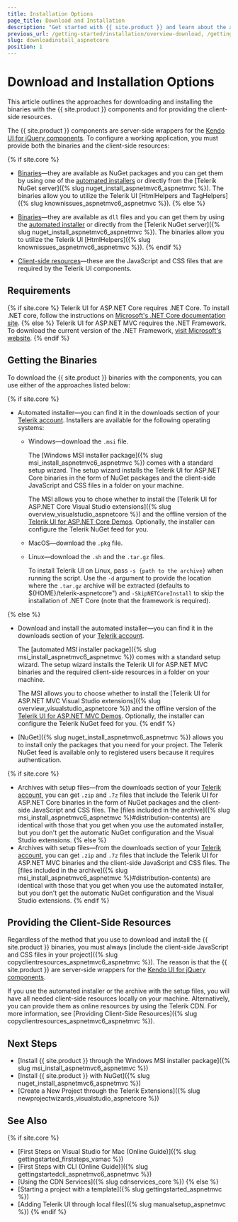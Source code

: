 ```yaml
---
title: Installation Options
page_title: Download and Installation
description: "Get started with {{ site.product }} and learn about the available installation approaches."
previous_url: /getting-started/installation/overview-download, /getting-started/installation/overview, /installation-mvc/overview
slug: downloadinstall_aspnetcore
position: 1
---
```


# Download and Installation Options

This article outlines the approaches for downloading and installing the binaries with the {{ site.product }} components and for providing the client-side resources.

The {{ site.product }} components are server-side wrappers for the [Kendo UI for jQuery components](https://www.telerik.com/kendo-jquery-ui). To configure a working application, you must provide both the binaries and the client-side resources:

{% if site.core %}
* [Binaries](#getting-the-binaries)&mdash;they are available as NuGet packages and you can get them by using one of the [automated installers](#getting-the-binaries) or directly from the [Telerik NuGet server]({% slug nuget_install_aspnetmvc6_aspnetmvc %}). The binaries allow you to utilize the Telerik UI [HtmlHelpers and TagHelpers]({% slug knownissues_aspnetmvc6_aspnetmvc %}).
{% else %}
* [Binaries](#getting-the-binaries)&mdash;they are available as `dll` files and you can get them by using the [automated installer](#getting-the-binaries) or directly from the [Telerik NuGet server]({% slug nuget_install_aspnetmvc6_aspnetmvc %}). The binaries allow you to utilize the Telerik UI [HtmlHelpers]({% slug knownissues_aspnetmvc6_aspnetmvc %}).
{% endif %}

* [Client-side resources](#providing-the-client-side-resources)&mdash;these are the JavaScript and CSS files that are required by the Telerik UI components.

## Requirements

{% if site.core %}
Telerik UI for ASP.NET Core requires .NET Core. To install .NET core, follow the instructions on <a href="https://docs.microsoft.com/en-us/dotnet/core/windows-prerequisites" target="_blank">Microsoft's .NET Core documentation site</a>.
{% else %}
Telerik UI for ASP.NET MVC requires the .NET Framework. To download the current version of the .NET Framework, [visit Microsoft's website](https://dotnet.microsoft.com/download/dotnet-framework).
{% endif %}

## Getting the Binaries

To download the {{ site.product }} binaries with the components, you can use either of the approaches listed below:

{% if site.core %}
* Automated installer&mdash;you can find it in the downloads section of your [Telerik account](https://www.telerik.com/account). Installers are available for the following operating systems:

    * Windows&mdash;download the `.msi` file. 
    
        The [Windows MSI installer package]({% slug msi_install_aspnetmvc6_aspnetmvc %}) comes with a standard setup wizard. The setup wizard installs the Telerik UI for ASP.NET Core binaries in the form of NuGet packages and the client-side JavaScript and CSS files in a folder on your machine. 
        
        The MSI allows you to chose whether to install the [Telerik UI for ASP.NET Core Visual Studio extensions]({% slug overview_visualstudio_aspnetcore %}) and the offline version of the [Telerik UI for ASP.NET Core Demos](https://demos.telerik.com/aspnet-core). Optionally, the installer can configure the Telerik NuGet feed for you.

    * MacOS&mdash;download the `.pkg` file.

    * Linux&mdash;download the `.sh` and the `.tar.gz` files.
    
        To install Telerik UI on Linux, pass `-s {path to the archive}` when running the script. Use the `-d` argument to provide the location where the `.tar.gz` archive will be extracted (defaults to ${HOME}/telerik-aspnetcore") and `-SkipNETCoreInstall` to skip the installation of .NET Core (note that the framework is required).

{% else %}
* Download and install the automated installer&mdash;you can find it in the downloads section of your [Telerik account](https://www.telerik.com/account). 
    
    The [automated MSI installer package]({% slug msi_install_aspnetmvc6_aspnetmvc %}) comes with a standard setup wizard. The setup wizard installs the Telerik UI for ASP.NET MVC binaries and the required client-side resources in a folder on your machine.
    
    The MSI allows you to choose whether to install the [Telerik UI for ASP.NET MVC Visual Studio extensions]({% slug overview_visualstudio_aspnetcore %}) and the offline version of the [Telerik UI for ASP.NET MVC Demos](https://demos.telerik.com/aspnet-mvc). Optionally, the installer can configure the Telerik NuGet feed for you.
{% endif %}

* [NuGet]({% slug nuget_install_aspnetmvc6_aspnetmvc %}) allows you to install only the packages that you need for your project. The Telerik NuGet feed is available only to registered users because it requires authentication.

{% if site.core %}
* Archives with setup files&mdash;from the downloads section of your [Telerik account](https://www.telerik.com/account), you can get `.zip` and `.7z` files that include the Telerik UI for ASP.NET Core binaries in the form of NuGet packages and the client-side JavaScript and CSS files. The [files included in the archive]({% slug msi_install_aspnetmvc6_aspnetmvc %}#distribution-contents) are identical with those that you get when you use the automated installer, but you don't get the automatic NuGet configuration and the Visual Studio extensions.
{% else %}
* Archives with setup files&mdash;from the downloads section of your [Telerik account](https://www.telerik.com/account), you can get `.zip` and `.7z` files that include the Telerik UI for ASP.NET MVC binaries and the client-side JavaScript and CSS files. The [files included in the archive]({% slug msi_install_aspnetmvc6_aspnetmvc %}#distribution-contents) are identical with those that you get when you use the automated installer, but you don't get the automatic NuGet configuration and the Visual Studio extensions.
{% endif %}

## Providing the Client-Side Resources

Regardless of the method that you use to download and install the {{ site.product }} binaries, you must always [include the client-side JavaScript and CSS files in your project]({% slug copyclientresources_aspnetmvc6_aspnetmvc %}). The reason is that the {{ site.product }} are server-side wrappers for the [Kendo UI for jQuery components](https://www.telerik.com/kendo-jquery-ui).

If you use the automated installer or the archive with the setup files, you will have all needed client-side resources locally on your machine. Alternatively, you can provide them as online resources by using the Telerik CDN. For more information, see [Providing Client-Side Resources]({% slug copyclientresources_aspnetmvc6_aspnetmvc %}).

## Next Steps

* [Install {{ site.product }} through the Windows MSI installer package]({% slug msi_install_aspnetmvc6_aspnetmvc %})
* [Install {{ site.product }} with NuGet]({% slug nuget_install_aspnetmvc6_aspnetmvc %})
* [Create a New Project through the Telerik Extensions]({% slug newprojectwizards_visualstudio_aspnetcore %})

## See Also
{% if site.core %}
* [First Steps on Visual Studio for Mac (Online Guide)]({% slug gettingstarted_firststeps_vsmac %})
* [First Steps with CLI (Online Guide)]({% slug gettingstartedcli_aspnetmvc6_aspnetmvc %})
* [Using the CDN Services]({% slug cdnservices_core %})
{% else %}
* [Starting a project with a template]({% slug gettingstarted_aspnetmvc %})
* [Adding Telerik UI through local files]({% slug manualsetup_aspnetmvc %})
{% endif %}
